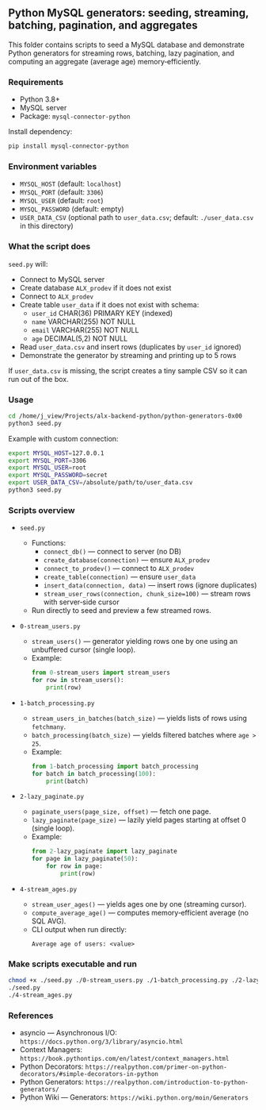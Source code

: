 ## Python MySQL generators: seeding, streaming, batching, pagination, and aggregates

This folder contains scripts to seed a MySQL database and demonstrate Python generators for streaming rows, batching, lazy pagination, and computing an aggregate (average age) memory‑efficiently.

### Requirements

- Python 3.8+
- MySQL server
- Package: `mysql-connector-python`

Install dependency:

```bash
pip install mysql-connector-python
```

### Environment variables

- `MYSQL_HOST` (default: `localhost`)
- `MYSQL_PORT` (default: `3306`)
- `MYSQL_USER` (default: `root`)
- `MYSQL_PASSWORD` (default: empty)
- `USER_DATA_CSV` (optional path to `user_data.csv`; default: `./user_data.csv` in this directory)

### What the script does

`seed.py` will:
- Connect to MySQL server
- Create database `ALX_prodev` if it does not exist
- Connect to `ALX_prodev`
- Create table `user_data` if it does not exist with schema:
  - `user_id` CHAR(36) PRIMARY KEY (indexed)
  - `name` VARCHAR(255) NOT NULL
  - `email` VARCHAR(255) NOT NULL
  - `age` DECIMAL(5,2) NOT NULL
- Read `user_data.csv` and insert rows (duplicates by `user_id` ignored)
- Demonstrate the generator by streaming and printing up to 5 rows

If `user_data.csv` is missing, the script creates a tiny sample CSV so it can run out of the box.

### Usage

```bash
cd /home/j_view/Projects/alx-backend-python/python-generators-0x00
python3 seed.py
```

Example with custom connection:

```bash
export MYSQL_HOST=127.0.0.1
export MYSQL_PORT=3306
export MYSQL_USER=root
export MYSQL_PASSWORD=secret
export USER_DATA_CSV=/absolute/path/to/user_data.csv
python3 seed.py
```

### Scripts overview

- `seed.py`
  - Functions:
    - `connect_db()` — connect to server (no DB)
    - `create_database(connection)` — ensure `ALX_prodev`
    - `connect_to_prodev()` — connect to `ALX_prodev`
    - `create_table(connection)` — ensure `user_data`
    - `insert_data(connection, data)` — insert rows (ignore duplicates)
    - `stream_user_rows(connection, chunk_size=100)` — stream rows with server‑side cursor
  - Run directly to seed and preview a few streamed rows.

- `0-stream_users.py`
  - `stream_users()` — generator yielding rows one by one using an unbuffered cursor (single loop).
  - Example:
    ```python
    from 0-stream_users import stream_users
    for row in stream_users():
        print(row)
    ```

- `1-batch_processing.py`
  - `stream_users_in_batches(batch_size)` — yields lists of rows using `fetchmany`.
  - `batch_processing(batch_size)` — yields filtered batches where `age > 25`.
  - Example:
    ```python
    from 1-batch_processing import batch_processing
    for batch in batch_processing(100):
        print(batch)
    ```

- `2-lazy_paginate.py`
  - `paginate_users(page_size, offset)` — fetch one page.
  - `lazy_paginate(page_size)` — lazily yield pages starting at offset 0 (single loop).
  - Example:
    ```python
    from 2-lazy_paginate import lazy_paginate
    for page in lazy_paginate(50):
        for row in page:
            print(row)
    ```

- `4-stream_ages.py`
  - `stream_user_ages()` — yields ages one by one (streaming cursor).
  - `compute_average_age()` — computes memory‑efficient average (no SQL AVG).
  - CLI output when run directly:
    ```
    Average age of users: <value>
    ```

### Make scripts executable and run

```bash
chmod +x ./seed.py ./0-stream_users.py ./1-batch_processing.py ./2-lazy_paginate.py ./4-stream_ages.py
./seed.py
./4-stream_ages.py
```

### References

- asyncio — Asynchronous I/O: `https://docs.python.org/3/library/asyncio.html`
- Context Managers: `https://book.pythontips.com/en/latest/context_managers.html`
- Python Decorators: `https://realpython.com/primer-on-python-decorators/#simple-decorators-in-python`
- Python Generators: `https://realpython.com/introduction-to-python-generators/`
- Python Wiki — Generators: `https://wiki.python.org/moin/Generators`


